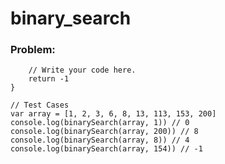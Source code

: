 # binary_search

### Problem: 
```function binarySearch(array, target) {
    // Write your code here.
    return -1
}

// Test Cases
var array = [1, 2, 3, 6, 8, 13, 113, 153, 200]
console.log(binarySearch(array, 1)) // 0
console.log(binarySearch(array, 200)) // 8
console.log(binarySearch(array, 8)) // 4
console.log(binarySearch(array, 154)) // -1
```
